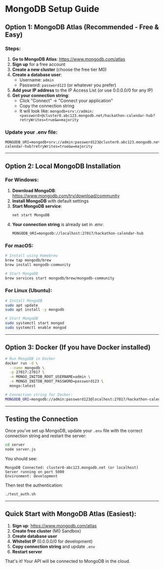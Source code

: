 # MongoDB Setup Guide

## Option 1: MongoDB Atlas (Recommended - Free & Easy)

### Steps:
1. **Go to MongoDB Atlas**: https://www.mongodb.com/atlas
2. **Sign up** for a free account
3. **Create a new cluster** (choose the free tier M0)
4. **Create a database user**:
   - Username: `admin`
   - Password: `password123` (or whatever you prefer)
5. **Add your IP address** to the IP Access List (or use 0.0.0.0/0 for any IP)
6. **Get your connection string**:
   - Click "Connect" → "Connect your application"
   - Copy the connection string
   - It will look like: `mongodb+srv://admin:<password>@cluster0.abc123.mongodb.net/hackathon-calendar-hub?retryWrites=true&w=majority`

### Update your .env file:
```env
MONGODB_URI=mongodb+srv://admin:password123@cluster0.abc123.mongodb.net/hackathon-calendar-hub?retryWrites=true&w=majority
```

---

## Option 2: Local MongoDB Installation

### For Windows:
1. **Download MongoDB**: https://www.mongodb.com/try/download/community
2. **Install MongoDB** with default settings
3. **Start MongoDB service**:
   ```cmd
   net start MongoDB
   ```
4. **Your connection string** is already set in .env:
   ```env
   MONGODB_URI=mongodb://localhost:27017/hackathon-calendar-hub
   ```

### For macOS:
```bash
# Install using Homebrew
brew tap mongodb/brew
brew install mongodb-community

# Start MongoDB
brew services start mongodb/brew/mongodb-community
```

### For Linux (Ubuntu):
```bash
# Install MongoDB
sudo apt update
sudo apt install -y mongodb

# Start MongoDB
sudo systemctl start mongod
sudo systemctl enable mongod
```

---

## Option 3: Docker (If you have Docker installed)

```bash
# Run MongoDB in Docker
docker run -d \
  --name mongodb \
  -p 27017:27017 \
  -e MONGO_INITDB_ROOT_USERNAME=admin \
  -e MONGO_INITDB_ROOT_PASSWORD=password123 \
  mongo:latest

# Connection string for Docker:
MONGODB_URI=mongodb://admin:password123@localhost:27017/hackathon-calendar-hub?authSource=admin
```

---

## Testing the Connection

Once you've set up MongoDB, update your `.env` file with the correct connection string and restart the server:

```bash
cd server
node server.js
```

You should see:
```
MongoDB Connected: cluster0-abc123.mongodb.net (or localhost)
Server running on port 5000
Environment: development
```

Then test the authentication:
```bash
./test_auth.sh
```

---

## Quick Start with MongoDB Atlas (Easiest):

1. **Sign up**: https://www.mongodb.com/atlas
2. **Create free cluster** (M0 Sandbox)
3. **Create database user** 
4. **Whitelist IP** (0.0.0.0/0 for development)
5. **Copy connection string** and update `.env`
6. **Restart server**

That's it! Your API will be connected to MongoDB in the cloud.

